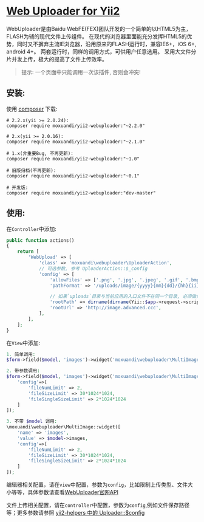 [Web Uploader for Yii2](http://fex.baidu.com/webuploader/)
==================
WebUploader是由Baidu WebFE(FEX)团队开发的一个简单的以HTML5为主，FLASH为辅的现代文件上传组件。
在现代的浏览器里面能充分发挥HTML5的优势，同时又不摒弃主流IE浏览器，沿用原来的FLASH运行时，兼容IE6+，iOS 6+, android 4+。
两套运行时，同样的调用方式，可供用户任意选用。
采用大文件分片并发上传，极大的提高了文件上传效率。

> 提示: 一个页面中只能调用一次该插件, 否则会冲突!

安装:
------------
使用 [composer](http://getcomposer.org/download/) 下载:
```
# 2.2.x(yii >= 2.0.24):
composer require moxuandi/yii2-webuploader:"~2.2.0"

# 2.x(yii >= 2.0.16):
composer require moxuandi/yii2-webuploader:"~2.1.0"

# 1.x(非重要Bug, 不再更新):
composer require moxuandi/yii2-webuploader:"~1.0"

# 旧版归档(不再更新):
composer require moxuandi/yii2-webuploader:"~0.1"

# 开发版:
composer require moxuandi/yii2-webuploader:"dev-master"
```


使用:
-----
在`Controller`中添加:
```php
public function actions()
{
    return [
        'WebUpload' => [
            'class' => 'moxuandi\webuploader\UploaderAction',
            // 可选参数, 参考 UploaderAction::$_config
            'config' => [
                'allowFiles' => ['.png', '.jpg', '.jpeg', '.gif', '.bmp'],  // 上传图片格式显示
                'pathFormat' => '/uploads/image/{yyyy}{mm}{dd}/{hh}{ii}{ss}_{rand:6}',  // 上传保存路径, 可以自定义保存路径和文件名格式

                // 如果`uploads`目录与当前应用的入口文件不在同一个目录, 必须做如下配置:
                'rootPath' => dirname(dirname(Yii::$app->request->scriptFile)),
                'rootUrl' => 'http://image.advanced.ccc',
            ],
        ],
    ];
}
```

在`View`中添加:
```php
1. 简单调用:
$form->field($model, 'images')->widget('moxuandi\webuploader\MultiImage');

2. 带参数调用:
$form->field($model, 'images')->widget('moxuandi\webuploader\MultiImage', [
    'config'=>[
        'fileNumLimit' => 2,
        'fileSizeLimit' => 30*1024*1024,
        'fileSingleSizeLimit' => 2*1024*1024
    ]
]);

3. 不带 $model 调用:
\moxuandi\webuploader\MultiImage::widget([
    'name' => 'images',
    'value' => $model->images,
    'config'=>[
        'fileNumLimit' => 2,
        'fileSizeLimit' => 30*1024*1024,
        'fileSingleSizeLimit' => 2*1024*1024
    ]
]);
```
编辑器相关配置，请在`view`中配置，参数为`config`，比如限制上传类型、文件大小等等，具体参数请查看[WebUploader官网API](http://fex.baidu.com/webuploader/doc/index.html)

文件上传相关配置，请在`controller`中配置，参数为`config`,例如文件保存路径等；更多参数请参照 [yii2-helpers 中的 Uploader::$config](https://github.com/moxuandi/yii2-helpers/blob/master/Uploader.php)

